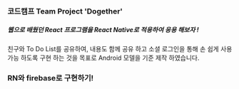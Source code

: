 ### 코드캠프 Team Project 'Dogether'

##### 웹으로 배웠던 React 프로그램을 React Native로 적용하여 응용 해보자 !

친구와 To Do List를 공유하여, 내용도 함께 공유 하고
소셜 로그인을 통해 손 쉽게 사용 가능 하도록 구현 하는 것을 목표로 Android 모델을 기준 제작 하였습니다.


### RN와 firebase로 구현하기!
